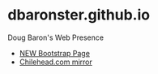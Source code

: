 # dbaronster.github.io
Doug Baron's Web Presence
- [NEW Bootstrap Page](about.html)
- [Chilehead.com mirror](http://www.chilehead.com)